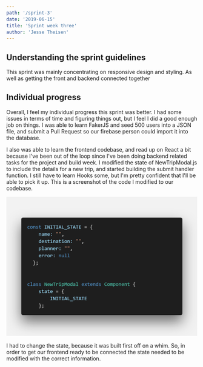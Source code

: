 ```yaml
---
path: '/sprint-3'
date: '2019-06-15'
title: 'Sprint week three'
author: 'Jesse Theisen'
---
```


## Understanding the sprint guidelines
This sprint was mainly concentrating on responsive design and styling. As well as getting the front and backend connected together

## Individual progress

Overall, I feel my individual progress this sprint was better. I had some issues in terms of time and figuring things out, but I feel I did a good enough job on things. I was able to learn FakerJS and seed 500 users into a JSON file, and submit a Pull Request so our firebase person could import it into the database.

I also was able to learn the frontend codebase, and read up on React a bit because I've been out of the loop since I've been doing backend related tasks for the project and build week. I modified the state of NewTripModal.js to include the details for a new trip,
and started building the submit handler function. I still have to learn Hooks some, but I'm pretty confident that I'll be able to pick it up. This is a screenshot of the code I modified to our codebase.

![code](./code.png "The frontend code I modified")

I had to change the state, because it was built first off on a whim. So, in order to get our frontend ready to be connected the state needed to be modified with the correct information. 